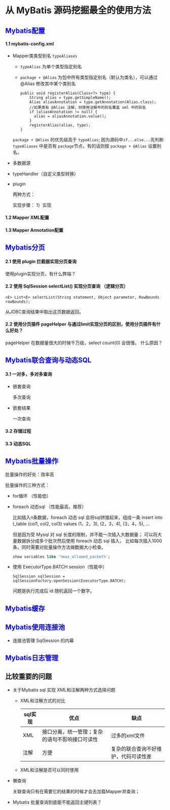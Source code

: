 # 从 MyBatis 源码挖掘最全的使用方法

## <font color="blue">Mybatis配置</font>

#### 1.1 mybatis-config.xml

+ Mapper类类型别名 `typeAliases`

    - `typeAlias` 为单个类型指定别名
    
    - `package + @Alias` 为包中所有类型指定别名（默认为类名），可以通过 @Alias 修改其中某个类别名

        ```
        public void registerAlias(Class<?> type) {
            String alias = type.getSimpleName();
            Alias aliasAnnotation = type.getAnnotation(Alias.class);
            //如果类有 @Alias 注解，则使用注解中的别名覆盖 xml 中的别名
            if (aliasAnnotation != null) {
              alias = aliasAnnotation.value();
            } 
            registerAlias(alias, type);
        }
        ```
    
    `package + @Alias` 的优先级高于 `typeAlias`;
    因为源码中`if...else...`先判断 `typeAliases` 中是否有 `package`节点，有的话则按 `package + @Alias`
    设置别名。
    
+ 多数据源

+ typeHandler（自定义类型转换）

+ plugin

    两种方式：

    实现步骤：
    1）实现

#### 1.2 Mapper XML配置

#### 1.3 Mapper Annotation配置

## <font color="blue">Mybatis分页</font>

#### 2.1 使用 plugin 拦截器实现分页查询

使用plugin实现分页，有什么弊端？

#### 2.2 使用 SqlSession selectList() 实现分页查询 （逻辑分页）

```
<E> List<E> selectList(String statement, Object parameter, RowBounds rowBounds);
```

从JDBC查询结果中取出这页数据返回。

#### 2.2 使用分页插件 pageHelper 与通过limit实现分页的区别，使用分页插件有什么好处？

pageHelper 在数据量很大的时候千万级，select count(0) 会很慢。
什么原因？

## <font color="blue">Mybatis联合查询与动态SQL</font>

#### 3.1 一对多，多对多查询

+ 嵌套查询

    多次查询

+ 嵌套结果

    一次查询

#### 3.2 存储过程

#### 3.3 动态SQL

## <font color="blue">Mybatis批量操作</font>

批量操作的好处：效率高

批量操作的三种方式：

+ for循环 （性能低）

+ foreach 动态sql （性能最高，推荐）
    
    比如插入n条数据，foreach 动态 sql 会将sql拼接起来，组成一条
    insert into t_table (col1, col2, col3)
    values (1，2，3), (2，3，4), (3，4，5), ... 
    
    但是因为受 Mysql 对 sql 长度的限制，并不能一次插入大数据量；
    可以将大量数据拆分成多个批次然后使用 foreach 动态 sql 插入，
    比如每次插入1000条，同时需要对批量操作方法做数据大小检查。
    ```sql
    show variables like '%max_allowed_packet%';
    ```
    
+ 使用 ExecutorType.BATCH session（性能中）

    ```
    SqlSession sqlSession = sqlSessionFactory.openSession(ExecutorType.BATCH);
    ```
    
    问题是执行完成后 id 随机返回一个数字。

## <font color="blue">Mybatis缓存</font>

## <font color="blue">Mybatis使用连接池</font>

+ 连接池管理 SqlSession 的内幕

## <font color="blue">Mybatis日志管理</font>

## 比较重要的问题

+ 关于Mybatis sql 实现 XML和注解两种方式选择问题

    - XML和注解方式的对比

        sql实现 | 优点 | 缺点
        ---|---|---
        XML | 接口分离，统一管理；复杂的语句不影响接口可读性 | 过多的xml文件 
        注解 | 方便 | 复杂的联合查询不好维护，代码可读性差

    - XML和注解是否可以同时使用

+ 懒查询

    关联查询只有在需要它的结果的时候才会去加载Mapper并查询；

+ Mybatis 批量查询到底能不能返回主键列表？